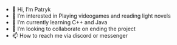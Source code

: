 - 👋 Hi, I’m Patryk
- 👀 I’m interested in Playing videogames and reading light novels
- 🌱 I’m currently learning C++ and Java
- 💞️ I’m looking to collaborate on ending the project
- 📫 How to reach me via discord or messenger

<!---
Mikaki02/Mikaki02 is a ✨ special ✨ repository because its `README.md` (this file) appears on your GitHub profile.
You can click the Preview link to take a look at your changes.
--->

